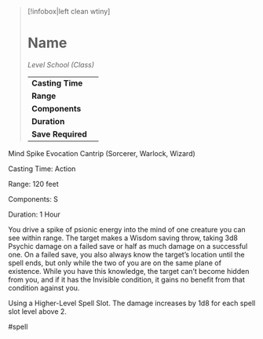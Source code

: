 > [!infobox|left clean wtiny]
> # Name
> *Level School (Class)*
> 
> | | |
> | - | - |
> | **Casting Time** | |
> | **Range** | |
> | **Components** | |
> | **Duration** | |
> | **Save Required** | |

Mind Spike
Evocation Cantrip (Sorcerer, Warlock, Wizard)

Casting Time: Action

Range: 120 feet

Components: S

Duration: 1 Hour

You drive a spike of psionic energy into the mind of one creature you can see within range. The target makes a Wisdom saving throw, taking 3d8 Psychic damage on a failed save or half as much damage on a successful one. On a failed save, you also always know the target’s location until the spell ends, but only while the two of you are on the same plane of existence. While you have this knowledge, the target can’t become hidden from you, and if it has the Invisible condition, it gains no benefit from that condition against you.

Using a Higher-Level Spell Slot. The damage increases by 1d8 for each spell slot level above 2.

#spell